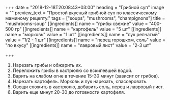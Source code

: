+++
date = "2018-12-18T20:08:43+03:00"
heading = "Грибной суп"
image = ""
preview_text = "Простой вкусный грибной суп по классическому маминому рецепту."
tags = ["soups", "mushrooms", "champignons"]
title = "mushrooms-soup"
[[ingredients]]
name = "грибы свежие"
value = "400-500 гр"
[[ingredients]]
name = "картофель"
value = "5 шт"
[[ingredients]]
name = "морковь"
value = "1 шт"
[[ingredients]]
name = "лук репчатый"
value = "1/2 - 1 шт"
[[ingredients]]
name = "перец горошком, соль"
value = "по вкусу"
[[ingredients]]
name = "лавровый лист"
value = "2-3 шт"

+++
1. Нарезать грибы и обжарить их.
2. Переложить грибы в кастрюлю со вскипевшей водой.
3. Варить на слабом огне в течение 15-30 минут (зависит от грибов).
4. Нарезать картофель. Морковь и лук нарезать, спассеровать.
5. Овощи сложить в кастрюлю, добавить соль, перец и лавровый лист.
6. Варить еще минут 20-30 до готовности картофеля.